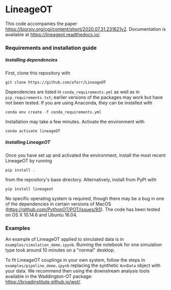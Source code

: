 # LineageOT


This code accompanies the paper https://biorxiv.org/cgi/content/short/2020.07.31.231621v2. Documentation is available at https://lineageot.readthedocs.io/.


### Requirements and installation guide
##### Installing dependencies
First, clone this repository with
```
git clone https://github.com/aforr/LineageOT
```
Dependencies are listed in `conda_requirements.yml` as well as in `pip_requirements.txt`; earlier versions of the packages may work but have not been tested. If you are using Anaconda, they can be installed with 
```
conda env create -f conda_requirements.yml
```
Installation may take a few minutes. Activate the environment with
```
conda activate lineageOT
```
##### Installing LineageOT
Once you have set up and activated the environment, install the most recent LineageOT by running
```
pip install .
```
from the repository's base directory. Alternatively, install from PyPI with
```
pip install lineageot
```



No specific operating system is required, though there may be a bug in one of the dependencies in certain versions of MacOS (https://github.com/PythonOT/POT/issues/93). The code has been tested on OS X 10.14.6 and Ubuntu 16.04.




### Examples

An example of LineageOT applied to simulated data is in `examples/simulation_demo.ipynb`. Running the notebook for one simulation type took around 10 minutes on a "normal" desktop.

To fit LineageOT couplings in your own system, follow the steps in `examples/pipeline_demo.ipynb` replacing the synthetic `AnnData` object with your data.
We recommend then using the downstream analysis tools available in the Waddington-OT package: https://broadinstitute.github.io/wot/.
